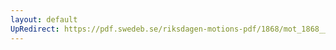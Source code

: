 ```yaml
---
layout: default
UpRedirect: https://pdf.swedeb.se/riksdagen-motions-pdf/1868/mot_1868__fk__00068/mot_1868__fk__00068_001.pdf
---
```

